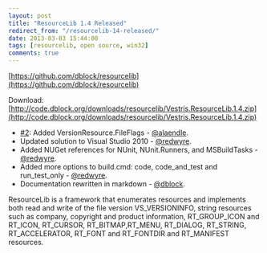 ```yaml
---
layout: post
title: "ResourceLib 1.4 Released"
redirect_from: "/resourcelib-14-released/"
date: 2013-03-03 15:44:00
tags: [resourcelib, open source, win32]
comments: true
---
```

[https://github.com/dblock/resourcelib](https://github.com/dblock/resourcelib)

Download: [http://code.dblock.org/downloads/resourcelib/Vestris.ResourceLib.1.4.zip](http://code.dblock.org/downloads/resourcelib/Vestris.ResourceLib.1.4.zip)

- [#2](https://github.com/dblock/resourcelib/pull/2): Added VersionResource.FileFlags - [@alaendle](https://github.com/alaendle).
- Updated solution to Visual Studio 2010 - [@redwyre](https://github.com/redwyre).
- Added NUGet references for NUnit, NUnit.Runners, and MSBuildTasks - [@redwyre](https://github.com/redwyre).
- Added more options to build.cmd: code, code_and_test and run_test_only - [@redwyre](https://github.com/redwyre).
- Documentation rewritten in markdown - [@dblock](https://github.com/dblock).

ResourceLib is a framework that enumerates resources and implements both read and write of the file version VS_VERSIONINFO, string resources such as company, copyright and product information, RT_GROUP_ICON and RT_ICON, RT_CURSOR, RT_BITMAP,RT_MENU, RT_DIALOG, RT_STRING, RT_ACCELERATOR, RT_FONT and RT_FONTDIR and RT_MANIFEST resources.

